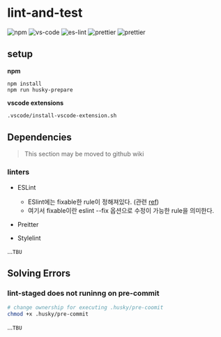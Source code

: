 # lint-and-test

![npm](https://img.shields.io/badge/npm-CB3837?&logo=npm&logoColor=white) ![vs-code](https://img.shields.io/badge/VSCode-007ACC?&logo=visual-studio-code&logoColor=white) ![es-lint](https://img.shields.io/badge/ESLint-4B32C3?&logo=eslint&logoColor=white) ![prettier](https://img.shields.io/badge/Prettier-360D3A?&logo=prettier&logoColor=white) ![prettier](https://img.shields.io/badge/Stylelint-263238?&logo=stylelint&logoColor=white)

## setup

**npm**

```
npm install
npm run husky-prepare
```

**vscode extensions**

```bash
.vscode/install-vscode-extension.sh
```

## Dependencies

> This section may be moved to github wiki

### linters

- ESLint

  - ESlint에는 fixable한 rule이 정해져있다. (관련 [ref](https://eslint.org/docs/latest/rules/#possible-problems))
  - 여기서 fixable이란 eslint --fix 옵션으로 수정이 가능한 rule을 의미한다.

- Preitter
- Stylelint

...`TBU`

## Solving Errors

### lint-staged does not runinng on pre-commit

```bash
# change ownership for executing .husky/pre-coomit
chmod +x .husky/pre-commit
```

...`TBU`
